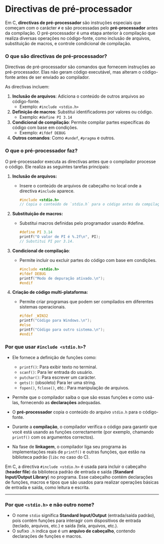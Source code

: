 # Directivas de pré-processador

Em C, **directivas de pré-processador** são instruções especiais que começam com o carácter `#` e são processadas pelo **pré-processador** antes da compilação. O pré-processador é uma etapa anterior à compilação que realiza diversas operações no código-fonte, como inclusão de arquivos, substituição de macros, e controle condicional de compilação.

### **O que são directivas de pré-processador?**

Directivas de pré-processador são comandos que fornecem instruções ao pré-processador. Elas não geram código executável, mas alteram o código-fonte antes de ser enviado ao compilador.

As directivas incluem:

1. **Inclusão de arquivos**: Adiciona o conteúdo de outros arquivos ao código-fonte.
   - Exemplo: `#include <stdio.h>`
2. **Definição de macros**: Substitui identificadores por valores ou código.
   - Exemplo: `#define PI 3.14`
3. **Condicional de compilação**: Permite compilar partes específicas do código com base em condições.
   - Exemplo: `#ifdef DEBUG`
4. **Outros comandos**: Como `#undef`, `#pragma` e outros.

### **O que o pré-processador faz?**

O pré-processador executa as directivas antes que o compilador processe o código. Ele realiza as seguintes tarefas principais:

1. **Inclusão de arquivos:**
   
   - Insere o conteúdo de arquivos de cabeçalho no local onde a directiva `#include` aparece.
     
     ```c
     #include <stdio.h>
     // Copia o conteúdo de `stdio.h` para o código antes da compilação.
     ```

2. **Substituição de macros:**
   
   - Substitui macros definidas pelo programador usando #define.
     
     ```c
     #define PI 3.14
     printf("O valor de PI é %.2f\n", PI); 
     // Substitui PI por 3.14.
     ```

3. **Condicional de compilação**:
   
   - Permite incluir ou excluir partes do código com base em condições.
     
     ```c
     #include <stdio.h>
     #ifdef DEBUG
     printf("Modo de depuração ativado.\n");
     #endif
     ```

4. **Criação de código multi-plataforma:**
   
   - Permite criar programas que podem ser compilados em diferentes sistemas operacionais.
     
     ```c
     #ifdef _WIN32
     printf("Código para Windows.\n");
     #else
     printf("Código para outro sistema.\n");
     #endif
     ```

### **Por que usar `#include <stdio.h>`?**

- Ele fornece a definição de funções como:
  
  - `printf()`: Para exibir texto no terminal.
  - `scanf()`: Para ler entrada do usuário.
  - `putchar()`: Para escrever um carácter.
  - `gets()`: (obsoleto) Para ler uma string.
  - `fopen()`, `fclose()`, etc.: Para manipulação de arquivos.

- Permite que o compilador saiba o que são essas funções e como usá-las, fornecendo as **declarações** adequadas.

- O **pré-processador** copia o conteúdo do arquivo `stdio.h` para o código-fonte.

- Durante a **compilação**, o compilador verifica o código para garantir que você está usando as funções correctamente (por exemplo, chamando `printf()` com os argumentos correctos).

- Na fase de **linkagem**, o compilador liga seu programa às implementações reais de `printf()` e outras funções, que estão na biblioteca padrão (`libc` no caso do C).

Em C, a directiva `#include <stdio.h>` é usada para incluir o cabeçalho (**header file**) da biblioteca padrão de entrada e saída (**Standard Input/Output Library**) no programa. Esse cabeçalho contém declarações de funções, macros e tipos que são usados para realizar operações básicas de entrada e saída, como leitura e escrita.

---

### **Por que `<stdio.h>` e não outro nome?**

- O nome `stdio` significa **Standard Input/Output** (entrada/saída padrão), pois contém funções para interagir com dispositivos de entrada (teclado, arquivos, etc.) e saída (tela, arquivos, etc.).
- O sufixo `.h` indica que é um **arquivo de cabeçalho**, contendo declarações de funções e macros.
